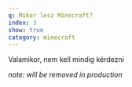 ```yaml
---
q: Mikor lesz Minecraft?
index: 3
show: true
category: minecraft
---
```

Valamikor, nem kell mindig kérdezni 

*note: will be removed in production*
